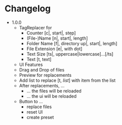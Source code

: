 # Changelog

* 1.0.0
  * TagReplacer for
    * Counter [c|, start|, step]
    * (File-)Name [n|, start|, length]
    * Folder Name [f|, directory up|, start|, length]
    * File Extension [e|, with dot]
    * Text Size [ts|, uppercase|lowercase]...[/ts]
    * Text [t, text]
   * UI Features
    * Drag and Drop of files
    * Preview for replacements
    * Add list to replace [t, $list$] with item from the list
    * After replacements, ...
      * ... the files will be reloaded
      * ... the ui will be reloaded
    * Button to ...
      * replace files
      * reset UI
      * create preset
